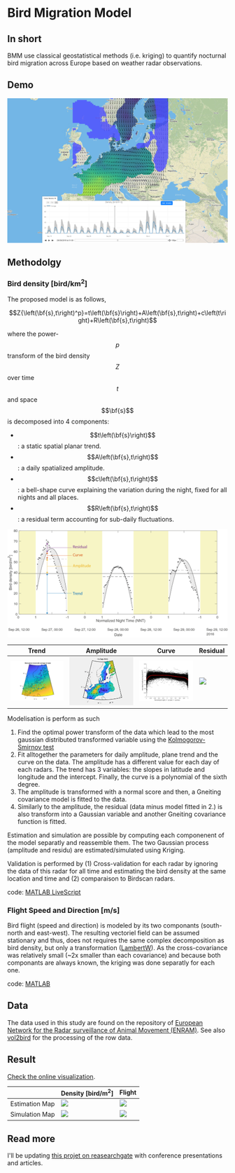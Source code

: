 # Bird Migration Model

## In short
BMM use classical geostatistical methods (i.e. kriging) to quantify nocturnal bird migration across Europe based on weather radar observations.

## Demo
[<img src="2016/figure/screenshot.PNG">](https://bmm.raphaelnussbaumer.com/)


## Methodolgy

### Bird density [bird/km<sup>2</sup>]

The proposed model is as follows,

$$Z{\left(\bf{s},t\right)^p}=t\left(\bf{s}\right)+A\left(\bf{s},t\right)+c\left(t\right)+R\left(\bf{s},t\right)$$

where the power-$$p$$ transform of the bird density $$Z$$ over time $$t$$ and space $$\bf{s}$$ is decomposed into 4 components:
* $$t\left(\bf{s}\right)$$: a static spatial planar trend.
* $$A\left(\bf{s},t\right)$$: a daily spatialized amplitude.
* $$c\left(\bf{s},t\right)$$: a bell-shape curve explaining the variation during the night, fixed for all nights and all places.
* $$R\left(\bf{s},t\right)$$: a residual term accounting for sub-daily fluctuations.

<img src="2016/paper/figure/mathematical_model_2.png">

| Trend  | Amplitude | Curve  | Residual |
| ------------- | ------------- | ------------- | ------------- |
|  <img src="2016/figure/trend.png"> | <img src="2016/figure/Density_estimationMap_amplitude.gif">  | <img src="2016/figure/curve.png">  | <img src="2016/figure/Density_estimationMap_residu.gif">  |


Modelisation is perform as such
1. Find the optimal power transform of the data which lead to the most gaussian distributed transformed variable using the [Kolmogorov-Smirnov test](https://en.wikipedia.org/wiki/Kolmogorov%E2%80%93Smirnov_test)
2. Fit alltogether the parameters for daily amplitude, plane trend and the curve on the data. The amplitude has a different value for each day of each radars. The trend has 3 variables: the slopes in latitude and longitude and the intercept. Finally, the curve is a polynomial of the sixth degree. 
3. The amplitude is transformed with a normal score and then, a Gneiting covariance model is fitted to the data.
4. Similarly to the amplitude, the residual (data minus model fitted in 2.) is also transform into a Gaussian variable and another Gneiting covariance function is fitted. 

Estimation and simulation are possible by computing each componenent of the model separatly and reassemble them. The two Gaussian process (amplitude and residu) are estimated/simulated using Kriging. 

Validation is performed by (1) Cross-validation for each radar by ignoring the data of this radar for all time and estimating the bird density at the same location and time and (2) comparaison to Birdscan radars.

code: [MATLAB LiveScript](https://rafnuss-postdoc.github.io/BMM/2016/html/Density_inference_cross-validation)

### Flight Speed and Direction [m/s]
Bird flight (speed and direction) is modeled by its two componants (south-north and east-west). The resulting vectoriel field can be assumed stationary and thus, does not requires the same complex decomposition as bird density, but only a transformation ([LambertW](https://arxiv.org/abs/1010.2265)). As the cross-covariance was relatively small (~2x smaller than each covariance) and because both componants are always known, the kriging was done separatly for each one.   

code: [MATLAB](https://rafnuss-postdoc.github.io/BMM/2016/html/Flight_inference_cross-validation)

## Data
The data used in this study are found on the repository of [European Network for the Radar surveillance of Animal Movement (ENRAM)](http://enram.github.io/data-repository/). See also [vol2bird](https://github.com/adokter/vol2bird) for the processing of the row data.


## Result
[Check the online visualization](https://bmm.raphaelnussbaumer.com/).

| 					| Density [bird/m<sup>2</sup>] | Flight |
| ------------- 	| ------------- 	 | ------------- |
|  Estimation Map 	|  <img src="2016/figure/Density_estimationMap_reassamble.gif">  | <img src="2016/figure/Flight_estimationMape.gif">  |
| Simulation Map    |  <img src="2016/figure/Density_simulationMap_reassemble.gif"> | <img src="2016/figure/Flight_simulationMap.gif"> |


## Read more

I'll be updating [this projet on reasearchgate](https://www.researchgate.net/project/Bird-Migration-Modelling-BMM) with conference presentations and articles.

<script src="https://cdnjs.cloudflare.com/ajax/libs/mathjax/2.7.5/MathJax.js?config=TeX-AMS-MML_HTMLorMML" type="text/javascript"></script>
